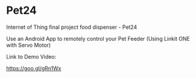 # Pet24
Internet of Thing final project food dispenser - Pet24

Use an Android App to remotely control your Pet Feeder (Using Linkit ONE with Servo Motor)

Link to Demo Video:

https://goo.gl/gRn1Wx 
